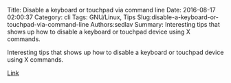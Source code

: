 Title: Disable a keyboard or touchpad via command line
Date: 2016-08-17 02:00:37
Category: cli
Tags: GNU/Linux, Tips
Slug:disable-a-keyboard-or-touchpad-via-command-line
Authors:sedlav
Summary: Interesting tips that shows up how to disable a keyboard or touchpad device using X commands.

Interesting tips that shows up how to disable a keyboard or touchpad device using X commands.

[Link](http://www.technopic.net/2016/08/disable-keyboard-or-touchpad-in-linux.html)
